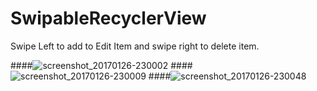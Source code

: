 # SwipableRecyclerView

Swipe Left to add to Edit Item and swipe right to delete item.

####![screenshot_20170126-230002](https://cloud.githubusercontent.com/assets/7893859/22343859/b9c516c4-e41f-11e6-9fb1-d22c25f8a76d.png)
####![screenshot_20170126-230009](https://cloud.githubusercontent.com/assets/7893859/22343866/bfd87600-e41f-11e6-801c-bef7f46e5a99.png)
####![screenshot_20170126-230048](https://cloud.githubusercontent.com/assets/7893859/22343871/c6a6504c-e41f-11e6-90d3-91fdabcf6dd3.png)

